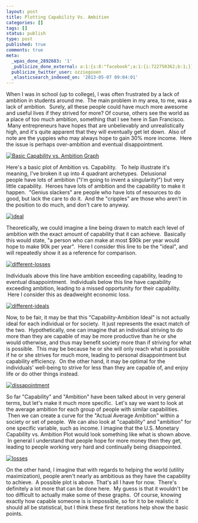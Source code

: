 ```yaml
---
layout: post
title: Plotting Capability Vs. Ambition
categories: []
tags: []
status: publish
type: post
published: true
comments: true
meta:
  _wpas_done_2892683: '1'
  _publicize_done_external: a:1:{s:8:"facebook";a:1:{i:722750362;b:1;}}
  publicize_twitter_user: ozziegooen
  _elasticsearch_indexed_on: '2013-05-07 09:04:01'
---
```

When I was in school (up to college), I was often frustrated by a lack of ambition in students around me.  The main problem in my area, to me, was a lack of ambition.  Surely, all these people could have much more awesome and useful lives if they strived for more? Of course, others see the world as a place of too much ambition, something that I see here in San Francisco.  Many entrepreneurs have hopes that are unbelievably and unrealistically high, and it's quite apparent that they will eventually get let down.  Also of note are the yuppies who may always hope to gain 30% more income.  Here the issue is perhaps over-ambition and eventual disappointment. 

[ ![Basic Capability vs. Ambition Graph](http://bowlabs.files.wordpress.com/2013/05/intro.png) ](http://bowlabs.files.wordpress.com/2013/05/intro.png)  

Here's a basic plot of Ambition vs. Capability.   To help illustrate it's meaning, I've broken it up into 4 quadrant archetypes.  Delusional people have lots of ambition ("I'm going to invent a singularity!") but very little capability.  Heroes have lots of ambition and the capability to make it happen.  "Genius slackers" are people who have lots of resources to do good, but lack the care to do it.  And the "cripples" are those who aren't in the position to do much, and don't care to anyway.  

[ ![ideal](http://bowlabs.files.wordpress.com/2013/05/ideal.png) ](http://bowlabs.files.wordpress.com/2013/05/ideal.png)  

Theoretically, we could imagine a line being drawn to match each level of ambition with the exact amount of capability that it can achieve.  Basically this would state, "a person who can make at most $90k per year would hope to make 90k per year".  Here I consider this line to be the "ideal", and will repeatedly show it as a reference for comparison.  

[ ![different-losses](http://bowlabs.files.wordpress.com/2013/05/different-losses.png) ](http://bowlabs.files.wordpress.com/2013/05/different-losses.png)  

Individuals above this line have ambition exceeding capability, leading to eventual disappointment.  Individuals below this line have capability exceeding ambition, leading to a missed opportunity for their capability.  Here I consider this as deadweight economic loss.  

[ ![different-ideals](http://bowlabs.files.wordpress.com/2013/05/different-ideals.png) ](http://bowlabs.files.wordpress.com/2013/05/different-ideals.png) 

Now, to be fair, it may be that this "Capability-Ambition Ideal" is not actually ideal for each individual or for society.  It just represents the exact match of the two.  Hypothetically, one can imagine that an individual striving to do more than they are capable of may be more productive than he or she would otherwise, and thus may benefit society more than if striving for what is possible.  This may be because he or she will only reach what is possible if he or she strives for much more, leading to personal disappointment but capability efficiency.  On the other hand, it may be optimal for the individuals' well-being to strive for less than they are capable of, and enjoy life or do other things instead. 

[ ![dissapointment](http://bowlabs.files.wordpress.com/2013/05/dissapointment.png) ](http://bowlabs.files.wordpress.com/2013/05/dissapointment.png) 

So far "Capability" and "Ambition" have been talked about in very general terms, but let's make it much more specific.  Let's say we want to look at the average ambition for each group of people with similar capabilities.  Then we can create a curve for the "Actual Average Ambition" within a society or set of people.  We can also look at "capability" and "ambition" for one specific variable, such as income. I imagine that the U.S. Monetary Capability vs. Ambition Plot would look something like what is shown above.  In general I understand that people hope for more money then they get, leading to people working very hard and continually being disappointed.

[ ![losses](http://bowlabs.files.wordpress.com/2013/05/losses.png) ](http://bowlabs.files.wordpress.com/2013/05/losses.png) 

On the other hand, I imagine that with regards to helping the world (utility maximization), people aren't nearly as ambitious as they have the capability to achieve.  A possible plot is above. That's all I have for now.  There's definitely a lot more that can be done here.  My guess is that it wouldn't be too difficult to actually make some of these graphs.  Of course, knowing exactly how capable someone is is impossible, so for it to be realistic it should all be statistical, but I think these first iterations help show the basic points.

